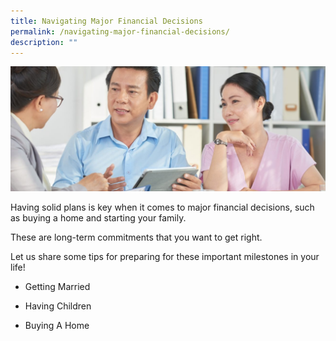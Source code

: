 ```yaml
---
title: Navigating Major Financial Decisions
permalink: /navigating-major-financial-decisions/
description: ""
---
```

![Major Financial Decisions pic](/images/Major%20Financial%20Decisions/major%20financial%20decisions.jfif)

Having solid plans is key when it comes to major financial decisions, such as buying a home and starting your family. 

These are long-term commitments that you want to get right. 

Let us share some tips for preparing for these important milestones in your life!

* Getting Married 

* Having Children 

* Buying A Home
